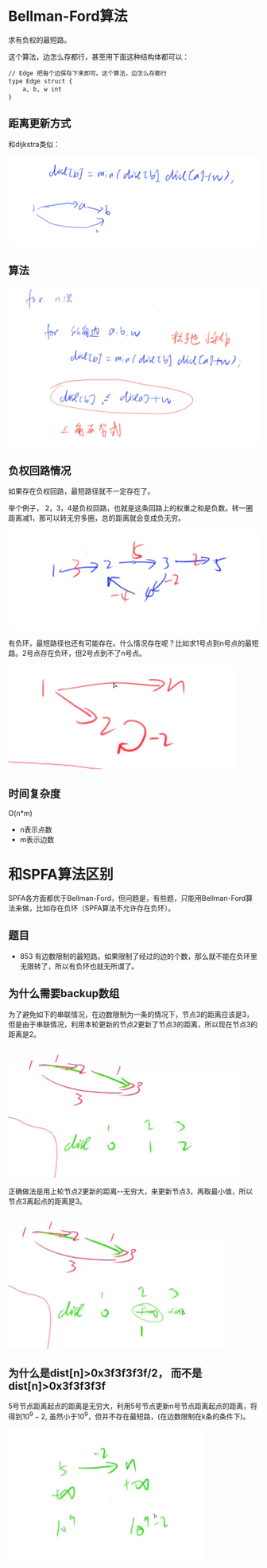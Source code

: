 # Bellman-Ford算法

求有负权的最短路。

这个算法，边怎么存都行，甚至用下面这种结构体都可以：

```
// Edge 把每个边保存下来即可。这个算法，边怎么存都行
type Edge struct {
	a, b, w int
}
```

## 距离更新方式

和dijkstra类似：

![](imgs/1.png)

## 算法

![](imgs/2.png)

## 负权回路情况

如果存在负权回路，最短路径就不一定存在了。

举个例子， 2，3，4是负权回路，也就是这条回路上的权重之和是负数。转一圈距离减1，那可以转无穷多圈，总的距离就会变成负无穷。

![](imgs/3.png)

有负环，最短路径也还有可能存在。什么情况存在呢？比如求1号点到n号点的最短路。2号点存在负环，但2号点到不了n号点。

![](imgs/4.png)

## 时间复杂度

O(n*m)

- n表示点数
- m表示边数

# 和SPFA算法区别

SPFA各方面都优于Bellman-Ford，但问题是，有些题，只能用Bellman-Ford算法来做，比如存在负环（SPFA算法不允许存在负环）。

## 题目

- 853 有边数限制的最短路。如果限制了经过的边的个数，那么就不能在负环里无限转了，所以有负环也就无所谓了。

## 为什么需要backup数组

为了避免如下的串联情况，在边数限制为一条的情况下，节点3的距离应该是3，但是由于串联情况，利用本轮更新的节点2更新了节点3的距离，所以现在节点3的距离是2。

![](imgs/5.png)

正确做法是用上轮节点2更新的距离--无穷大，来更新节点3，再取最小值，所以节点3离起点的距离是3。

![](imgs/6.png)

## 为什么是dist[n]>0x3f3f3f3f/2， 而不是dist[n]>0x3f3f3f3f

5号节点距离起点的距离是无穷大，利用5号节点更新n号节点距离起点的距离，将得到$10^9−2$, 虽然小于$10^9$，但并不存在最短路，(在边数限制在k条的条件下)。

![](imgs/7.png)
